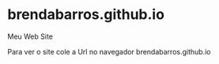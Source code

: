 # brendabarros.github.io
Meu Web Site


Para ver o site cole a Url no navegador
brendabarros.github.io

